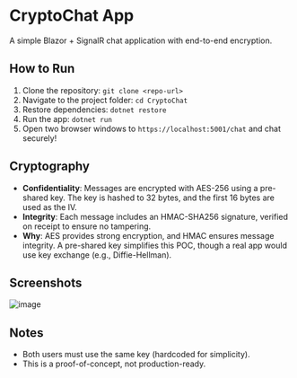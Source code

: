 # CryptoChat App
A simple Blazor + SignalR chat application with end-to-end encryption.

## How to Run
1. Clone the repository: `git clone <repo-url>`
2. Navigate to the project folder: `cd CryptoChat`
3. Restore dependencies: `dotnet restore`
4. Run the app: `dotnet run`
5. Open two browser windows to `https://localhost:5001/chat` and chat securely!

## Cryptography
- **Confidentiality**: Messages are encrypted with AES-256 using a pre-shared key. The key is hashed to 32 bytes, and the first 16 bytes are used as the IV.
- **Integrity**: Each message includes an HMAC-SHA256 signature, verified on receipt to ensure no tampering.
- **Why**: AES provides strong encryption, and HMAC ensures message integrity. A pre-shared key simplifies this POC, though a real app would use key exchange (e.g., Diffie-Hellman).

## Screenshots
![image](https://github.com/user-attachments/assets/8de43fd3-8d17-4795-aaa5-dfa15314f21b)


## Notes
- Both users must use the same key (hardcoded for simplicity).
- This is a proof-of-concept, not production-ready.
